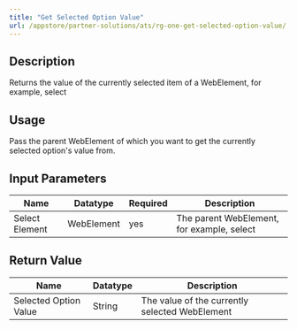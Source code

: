 ```yaml
---
title: "Get Selected Option Value"
url: /appstore/partner-solutions/ats/rg-one-get-selected-option-value/
---
```


## Description

Returns the value of the currently selected item of a WebElement, for example, select

## Usage

Pass the parent WebElement of which you want to get the currently selected option's value from.

## Input Parameters

Name | Datatype | Required | Description
---- | -------- | ------- |---------------
Select Element | WebElement | yes | The parent WebElement, for example, select

## Return Value

Name | Datatype | Description
---- | --------- | ---------------
Selected Option Value | String | The value of the currently selected WebElement
